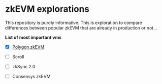 # zkEVM explorations

This repository is purely informative. This is exploration to compare differences between popular zkEVM that are already in production or not...

**List of most important vms**

- [x] [Polygon zkEVM](POLYGON.md)
- [ ] Scroll
- [ ] zkSync 2.0
- [ ] Consensys zkEVM

